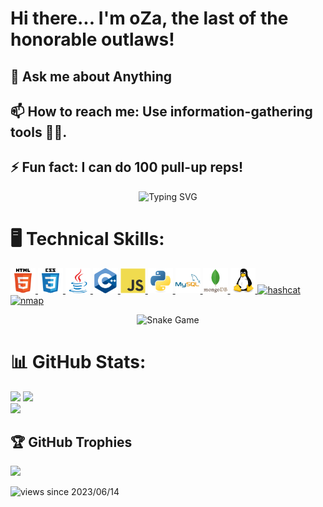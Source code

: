 # Hi there... I'm oZa, the last of the honorable outlaws! 

## 💬 Ask me about **Anything**

## 📫 How to reach me: **Use information-gathering tools 👨‍💻.**

## ⚡ Fun fact: **I can do 100 pull-up reps!**

<p align="center">
    <img src="https://readme-typing-svg.herokuapp.com?color=E22FE4&width=380&height=28&lines=Hi👋+I'm+oZa;The+last+of+the+honorable+outlaws;Learning+In+Public..;Empowering+Others;Nice+To+Meet+You...." alt="Typing SVG">
</p>

# 🖥️ Technical Skills: 
<p align="left">
  <a href="https://www.w3schools.com/html/" target="_blank" rel="noreferrer">
    <img src="https://raw.githubusercontent.com/devicons/devicon/master/icons/html5/html5-original-wordmark.svg" alt="html5" width="40" height="40"/>
  </a>
  <a href="https://www.w3schools.com/css/" target="_blank" rel="noreferrer">
    <img src="https://raw.githubusercontent.com/devicons/devicon/master/icons/css3/css3-original-wordmark.svg" alt="css3" width="40" height="40"/>
  </a>
  <a href="https://www.java.com" target="_blank" rel="noreferrer">
    <img src="https://raw.githubusercontent.com/devicons/devicon/master/icons/java/java-original.svg" alt="java" width="40" height="40"/>
  </a>
  <a href="https://www.w3schools.com/cpp/" target="_blank" rel="noreferrer">
    <img src="https://raw.githubusercontent.com/devicons/devicon/master/icons/cplusplus/cplusplus-original.svg" alt="cplusplus" width="40" height="40"/>
  </a>
  <a href="https://developer.mozilla.org/en-US/docs/Web/JavaScript" target="_blank" rel="noreferrer">
    <img src="https://raw.githubusercontent.com/devicons/devicon/master/icons/javascript/javascript-original.svg" alt="javascript" width="40" height="40"/>
  </a>
  <a href="https://www.python.org" target="_blank" rel="noreferrer">
    <img src="https://raw.githubusercontent.com/devicons/devicon/master/icons/python/python-original.svg" alt="python" width="40" height="40"/>
  </a>
  <a href="https://www.mysql.com/" target="_blank" rel="noreferrer">
    <img src="https://raw.githubusercontent.com/devicons/devicon/master/icons/mysql/mysql-original-wordmark.svg" alt="mysql" width="40" height="40"/>
  </a>
  <a href="https://www.mongodb.com/" target="_blank" rel="noreferrer">
    <img src="https://raw.githubusercontent.com/devicons/devicon/master/icons/mongodb/mongodb-original-wordmark.svg" alt="mongodb" width="40" height="40"/>
  </a>
  <a href="https://www.linux.org/" target="_blank" rel="noreferrer">
    <img src="https://raw.githubusercontent.com/devicons/devicon/master/icons/linux/linux-original.svg" alt="linux" width="40" height="40"/>
  </a>
  <a href="https://hashcat.net/" target="_blank" rel="noreferrer">
    <img src="https://upload.wikimedia.org/wikipedia/commons/thumb/3/3e/Hashcat_logo.svg/1200px-Hashcat_logo.svg.png" alt="hashcat" width="40" height="40"/>
  </a>
  <a href="https://nmap.org/" target="_blank" rel="noreferrer">
    <img src="https://upload.wikimedia.org/wikipedia/commons/thumb/e/e3/Nmap_logo.svg/1200px-Nmap_logo.svg.png" alt="nmap" width="40" height="40"/>
  </a>
</p>

<p align="center">
  <img src="https://raw.githubusercontent.com/Clau-dan/snakes/main/snake.gif" alt="Snake Game" width="300" height="300"/>
</p>

# 📊 GitHub Stats:
![](https://github-readme-stats.vercel.app/api/top-langs/?username=oza0&theme=radical&border=false&include_all_commits=true&count_private=true&layout=compact)
![](https://github-readme-stats.vercel.app/api?username=oza0&theme=radical&border=false&include_all_commits=true&count_private=true)<br/>
![](https://github-readme-streak-stats.herokuapp.com/?user=oza0&theme=radical&hide_border=false)

## 🏆 GitHub Trophies
![](https://github-profile-trophy.vercel.app/?username=oza0&theme=radical&no-frame=false&no-bg=true&margin-w=4)

![views since 2023/06/14](https://visitor-badge-deno.deno.dev/oza0.svg)

